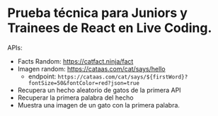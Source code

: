 # Prueba técnica para Juniors y Trainees de React en Live Coding.

APIs:

- Facts Random: https://catfact.ninja/fact
- Imagen random: https://cataas.com/cat/says/hello
    - endpoint: `https://cataas.com/cat/says/${firstWord}?fontSize=50&fontColor=red?json=true` 
- Recupera un hecho aleatorio de gatos de la primera API
- Recuperar la primera palabra del hecho
- Muestra una imagen de un gato con la primera palabra.